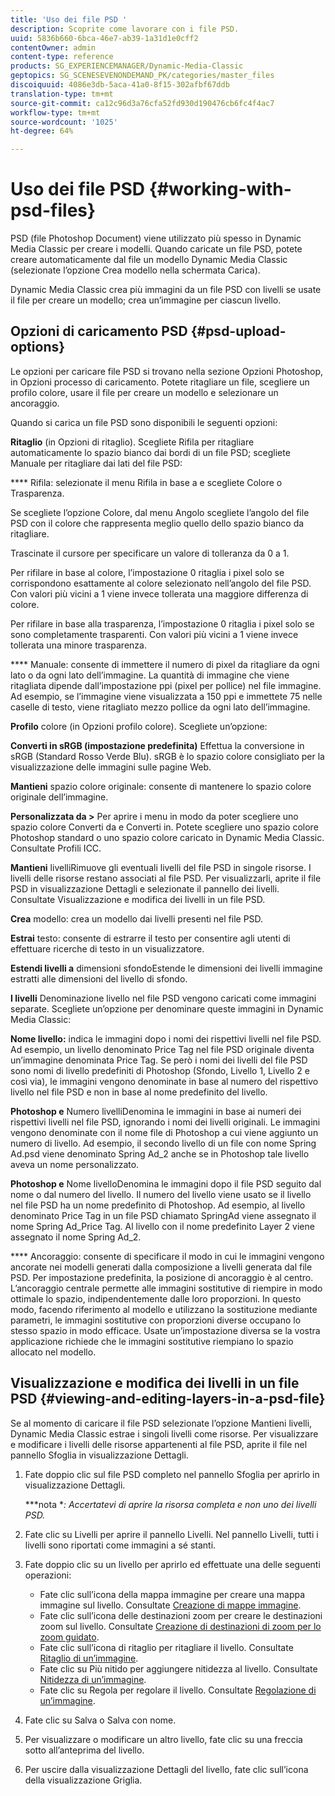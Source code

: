 ```yaml
---
title: 'Uso dei file PSD '
description: Scoprite come lavorare con i file PSD.
uuid: 5836b660-6bca-46e7-ab39-1a31d1e0cff2
contentOwner: admin
content-type: reference
products: SG_EXPERIENCEMANAGER/Dynamic-Media-Classic
geptopics: SG_SCENESEVENONDEMAND_PK/categories/master_files
discoiquuid: 4086e3db-5aca-41a0-8f15-302afbf67ddb
translation-type: tm+mt
source-git-commit: ca12c96d3a76cfa52fd930d190476cb6fc4f4ac7
workflow-type: tm+mt
source-wordcount: '1025'
ht-degree: 64%

---
```



# Uso dei file PSD {#working-with-psd-files}

PSD (file Photoshop Document) viene utilizzato più spesso in Dynamic Media Classic per creare i modelli. Quando caricate un file PSD, potete creare automaticamente dal file un modello Dynamic Media Classic (selezionate l’opzione Crea modello nella schermata Carica).

Dynamic Media Classic crea più immagini da un file PSD con livelli se usate il file per creare un modello; crea un’immagine per ciascun livello.

## Opzioni di caricamento PSD {#psd-upload-options}

Le opzioni per caricare file PSD si trovano nella sezione Opzioni Photoshop, in Opzioni processo di caricamento. Potete ritagliare un file, scegliere un profilo colore, usare il file per creare un modello e selezionare un ancoraggio.

Quando si carica un file PSD sono disponibili le seguenti opzioni:

**Ritaglio**  (in Opzioni di ritaglio). Scegliete Rifila per ritagliare automaticamente lo spazio bianco dai bordi di un file PSD; scegliete Manuale per ritagliare dai lati del file PSD:

**** Rifila: selezionate il menu Rifila in base a e scegliete Colore o Trasparenza.

Se scegliete l’opzione Colore, dal menu Angolo scegliete l’angolo del file PSD con il colore che rappresenta meglio quello dello spazio bianco da ritagliare.

Trascinate il cursore per specificare un valore di tolleranza da 0 a 1.

Per rifilare in base al colore, l’impostazione 0 ritaglia i pixel solo se corrispondono esattamente al colore selezionato nell’angolo del file PSD. Con valori più vicini a 1 viene invece tollerata una maggiore differenza di colore. 

Per rifilare in base alla trasparenza, l’impostazione 0 ritaglia i pixel solo se sono completamente trasparenti. Con valori più vicini a 1 viene invece tollerata una minore trasparenza. 

**** Manuale: consente di immettere il numero di pixel da ritagliare da ogni lato o da ogni lato dell’immagine. La quantità di immagine che viene ritagliata dipende dall’impostazione ppi (pixel per pollice) nel file immagine. Ad esempio, se l’immagine viene visualizzata a 150 ppi e immettete 75 nelle caselle di testo, viene ritagliato mezzo pollice da ogni lato dell’immagine.

**Profilo**  colore (in Opzioni profilo colore). Scegliete un’opzione:

**Converti in sRGB (impostazione predefinita)** Effettua la conversione in sRGB (Standard Rosso Verde Blu). sRGB è lo spazio colore consigliato per la visualizzazione delle immagini sulle pagine Web.

**Mantieni** spazio colore originale: consente di mantenere lo spazio colore originale dell’immagine.

**Personalizzata da >** Per aprire i menu in modo da poter scegliere uno spazio colore Converti da e Converti in. Potete scegliere uno spazio colore Photoshop standard o uno spazio colore caricato in Dynamic Media Classic. Consultate Profili ICC.

**Mantieni** livelliRimuove gli eventuali livelli del file PSD in singole risorse. I livelli delle risorse restano associati al file PSD. Per visualizzarli, aprite il file PSD in visualizzazione Dettagli e selezionate il pannello dei livelli. Consultate Visualizzazione e modifica dei livelli in un file PSD.

**Crea** modello: crea un modello dai livelli presenti nel file PSD.

**Estrai** testo: consente di estrarre il testo per consentire agli utenti di effettuare ricerche di testo in un visualizzatore.

**Estendi livelli a** dimensioni sfondoEstende le dimensioni dei livelli immagine estratti alle dimensioni del livello di sfondo.

**I livelli** Denominazione livello nel file PSD vengono caricati come immagini separate. Scegliete un’opzione per denominare queste immagini in Dynamic Media Classic:

**Nome livello:** indica le immagini dopo i nomi dei rispettivi livelli nel file PSD. Ad esempio, un livello denominato Price Tag nel file PSD originale diventa un’immagine denominata Price Tag. Se però i nomi dei livelli del file PSD sono nomi di livello predefiniti di Photoshop (Sfondo, Livello 1, Livello 2 e così via), le immagini vengono denominate in base al numero del rispettivo livello nel file PSD e non in base al nome predefinito del livello.

**Photoshop e** Numero livelliDenomina le immagini in base ai numeri dei rispettivi livelli nel file PSD, ignorando i nomi dei livelli originali. Le immagini vengono denominate con il nome file di Photoshop a cui viene aggiunto un numero di livello. Ad esempio, il secondo livello di un file con nome Spring Ad.psd viene denominato Spring Ad_2 anche se in Photoshop tale livello aveva un nome personalizzato.

**Photoshop e** Nome livelloDenomina le immagini dopo il file PSD seguito dal nome o dal numero del livello. Il numero del livello viene usato se il livello nel file PSD ha un nome predefinito di Photoshop. Ad esempio, al livello denominato Price Tag in un file PSD chiamato SpringAd viene assegnato il nome Spring Ad_Price Tag. Al livello con il nome predefinito Layer 2 viene assegnato il nome Spring Ad_2.

**** Ancoraggio: consente di specificare il modo in cui le immagini vengono ancorate nei modelli generati dalla composizione a livelli generata dal file PSD. Per impostazione predefinita, la posizione di ancoraggio è al centro. L’ancoraggio centrale permette alle immagini sostitutive di riempire in modo ottimale lo spazio, indipendentemente dalle loro proporzioni. In questo modo, facendo riferimento al modello e utilizzano la sostituzione mediante parametri, le immagini sostitutive con proporzioni diverse occupano lo stesso spazio in modo efficace. Usate un’impostazione diversa se la vostra applicazione richiede che le immagini sostitutive riempiano lo spazio allocato nel modello.

## Visualizzazione e modifica dei livelli in un file PSD  {#viewing-and-editing-layers-in-a-psd-file}

Se al momento di caricare il file PSD selezionate l’opzione Mantieni livelli, Dynamic Media Classic estrae i singoli livelli come risorse. Per visualizzare e modificare i livelli delle risorse appartenenti al file PSD, aprite il file nel pannello Sfoglia in visualizzazione Dettagli.

1. Fate doppio clic sul file PSD completo nel pannello Sfoglia per aprirlo in visualizzazione Dettagli.

   ***nota **: Accertatevi di aprire la risorsa completa e non uno dei livelli PSD.*

1. Fate clic su Livelli per aprire il pannello Livelli. Nel pannello Livelli, tutti i livelli sono riportati come immagini a sé stanti.
1. Fate doppio clic su un livello per aprirlo ed effettuate una delle seguenti operazioni:

   * Fate clic sull’icona della mappa immagine per creare una mappa immagine sul livello. Consultate [Creazione di mappe immagine](creating-image-maps.md#creating_image_maps).
   * Fate clic sull’icona delle destinazioni zoom per creare le destinazioni zoom sul livello. Consultate [Creazione di destinazioni di zoom per lo zoom guidato](creating-zoom-targets-guided-zoom.md#creating_zoom_targets_for_guided_zoom).
   * Fate clic sull’icona di ritaglio per ritagliare il livello. Consultate [Ritaglio di un’immagine](cropping-image.md#cropping_an_image).
   * Fate clic su Più nitido per aggiungere nitidezza al livello. Consultate [Nitidezza di un’immagine](sharpening-image.md#sharpening_an_image).
   * Fate clic su Regola per regolare il livello. Consultate [Regolazione di un’immagine](adjusting-image.md#adjusting_an_image).

1. Fate clic su Salva o Salva con nome.
1. Per visualizzare o modificare un altro livello, fate clic su una freccia sotto all’anteprima del livello.
1. Per uscire dalla visualizzazione Dettagli del livello, fate clic sull’icona della visualizzazione Griglia.

